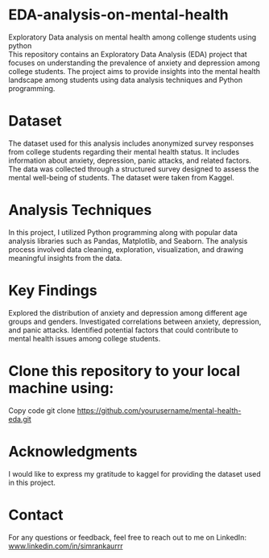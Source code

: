 # EDA-analysis-on-mental-health
Exploratory Data analysis on mental health among collenge students using python  
This repository contains an Exploratory Data Analysis (EDA) project that focuses on understanding the prevalence of anxiety and depression among college students. 
The project aims to provide insights into the mental health landscape among students using data analysis techniques and Python programming.
# Dataset
The dataset used for this analysis includes anonymized survey responses from college students regarding their mental health status.
It includes information about anxiety, depression, panic attacks, and related factors. 
The data was collected through a structured survey designed to assess the mental well-being of students.
The dataset were taken from Kaggel.
# Analysis Techniques
In this project, I utilized Python programming along with popular data analysis libraries such as Pandas, Matplotlib, and Seaborn. 
The analysis process involved data cleaning, exploration, visualization, and drawing meaningful insights from the data.
# Key Findings
Explored the distribution of anxiety and depression among different age groups and genders.
Investigated correlations between anxiety, depression, and panic attacks.
Identified potential factors that could contribute to mental health issues among college students.

# Clone this repository to your local machine using:
Copy code
git clone https://github.com/yourusername/mental-health-eda.git

# Acknowledgments
I would like to express my gratitude to kaggel for providing the dataset used in this project.

# Contact
For any questions or feedback, feel free to reach out to me on LinkedIn: www.linkedin.com/in/simrankaurrr

